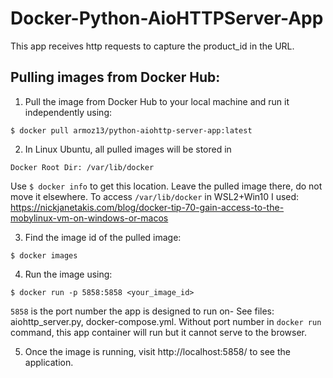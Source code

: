 # Docker-Python-AioHTTPServer-App
This app receives http requests to capture the product_id in the URL.

## Pulling images from Docker Hub:

1. Pull the image from Docker Hub to your local machine and run it independently using:
```
$ docker pull armoz13/python-aiohttp-server-app:latest
```

2. In Linux Ubuntu, all pulled images will be stored in 
```
Docker Root Dir: /var/lib/docker
```
Use `$ docker info` to get this location.
Leave the pulled image there, do not move it elsewhere.
To access `/var/lib/docker` in WSL2+Win10 I used: https://nickjanetakis.com/blog/docker-tip-70-gain-access-to-the-mobylinux-vm-on-windows-or-macos

3. Find the image id of the pulled image:
```
$ docker images
```

4. Run the image using:
```
$ docker run -p 5858:5858 <your_image_id>
```
`5858` is the port number the app is designed to run on- See files: aiohttp_server.py, docker-compose.yml.
Without port number in `docker run` command, this app container will run but it cannot serve to the browser.

5. Once the image is running, visit http://localhost:5858/ to see the application. 
 

 